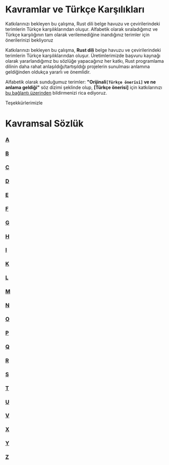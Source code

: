 # Kavramlar ve Türkçe Karşılıkları

Katkılarınızı bekleyen bu çalışma, Rust dili belge havuzu ve çevirilerindeki terimlerin Türkçe karşılıklarından oluşur. Alfabetik olarak sıraladığımız ve Türkçe karşılığının tam olarak verilemediğine inandığınız terimler için önerilerinizi bekliyoruz

Katkılarınızı bekleyen bu çalışma, **Rust dili** belge havuzu ve çevirilerindeki terimlerin Türkçe karşılıklarından oluşur. Üretimlerimizde başvuru kaynağı olarak yararlandığımız bu sözlüğe yapacağınız her katkı, Rust programlama dilinin daha rahat anlaşıldığı/tartışıldığı projelerin sunulması anlamına geldiğinden oldukça yararlı ve önemlidir.  

Alfabetik olarak sunduğumuz terimler: **"Orijinali`[Türkçe önerisi]` ve ne anlama geldiği"** söz dizimi şeklinde olup, **[Türkçe önerisi]** için katkılarınızı [bu bağlantı üzerinden](https://github.com/RustDili/rust-book-tr/issues/5) bildirmenizi rica ediyoruz.

Teşekkürlerimizle

# Kavramsal Sözlük

### [A](https://github.com/RustDili/dokuman/blob/master/sozluk/A.md)
### [B](https://github.com/RustDili/dokuman/blob/master/sozluk/B.md)
### [C](https://github.com/RustDili/dokuman/blob/master/sozluk/C.md)
### [D](https://github.com/RustDili/dokuman/blob/master/sozluk/D.md)
### [E](https://github.com/RustDili/dokuman/blob/master/sozluk/E.md)
### [F](https://github.com/RustDili/dokuman/blob/master/sozluk/F.md)
### [G](https://github.com/RustDili/dokuman/blob/master/sozluk/G.md)
### [H](https://github.com/RustDili/dokuman/blob/master/sozluk/H.md)
### [I](https://github.com/RustDili/dokuman/blob/master/sozluk/I.md)
### [K](https://github.com/RustDili/dokuman/blob/master/sozluk/K.md)
### [L](https://github.com/RustDili/dokuman/blob/master/sozluk/L.md)
### [M](https://github.com/RustDili/dokuman/blob/master/sozluk/M.md)
### [N](https://github.com/RustDili/dokuman/blob/master/sozluk/N.md)
### [O](https://github.com/RustDili/dokuman/blob/master/sozluk/O.md)
### [P](https://github.com/RustDili/dokuman/blob/master/sozluk/P.md)
### [Q](https://github.com/RustDili/dokuman/blob/master/sozluk/Q.md)
### [R](https://github.com/RustDili/dokuman/blob/master/sozluk/R.md)
### [S](https://github.com/RustDili/dokuman/blob/master/sozluk/S.md)
### [T](https://github.com/RustDili/dokuman/blob/master/sozluk/T.md)
### [U](https://github.com/RustDili/dokuman/blob/master/sozluk/U.md)
### [V](https://github.com/RustDili/dokuman/blob/master/sozluk/V.md)
### [X](https://github.com/RustDili/dokuman/blob/master/sozluk/X.md)
### [Y](https://github.com/RustDili/dokuman/blob/master/sozluk/Y.md)
### [Z](https://github.com/RustDili/dokuman/blob/master/sozluk/Z.md)
